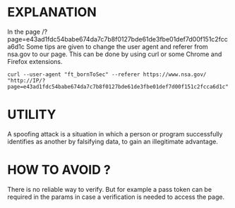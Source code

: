 # EXPLANATION

In the page /?page=e43ad1fdc54babe674da7c7b8f0127bde61de3fbe01def7d00f151c2fcca6d1c 
Some tips are given to change the user agent and referer from nsa.gov to our page. This can be done by using curl or some Chrome and Firefox extensions.

`curl --user-agent "ft_bornToSec" --referer https://www.nsa.gov/ "http://IP/?page=e43ad1fdc54babe674da7c7b8f0127bde61de3fbe01def7d00f151c2fcca6d1c"`

# UTILITY

A spoofing attack is a situation in which a person or program successfully identifies as another by falsifying data, to gain an illegitimate advantage.

# HOW TO AVOID ?

There is no reliable way to verify. 
But for example a pass token can be required in the params in case a verification is needed to access the page.